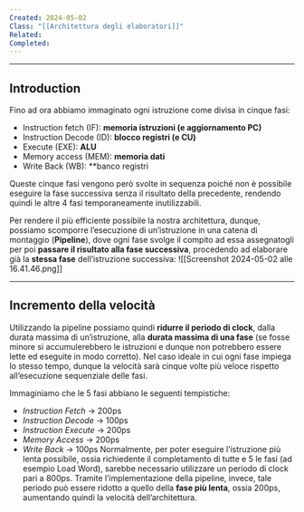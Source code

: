 ```yaml
---
Created: 2024-05-02
Class: "[[Architettura degli elaboratori]]"
Related: 
Completed:
---
```

---
## Introduction
Fino ad ora abbiamo immaginato ogni istruzione come divisa in cinque fasi:
- Instruction fetch (IF): **memoria istruzioni (e aggiornamento PC)**
- Instruction Decode (ID): **blocco registri (e CU)**
- Execute (EXE): **ALU**
- Memory access (MEM): **memoria dati**
- Write Back (WB): **banco registri

Queste cinque fasi vengono però svolte in sequenza poiché non è possibile eseguire la fase successiva senza il risultato della precedente, rendendo quindi le altre 4 fasi temporaneamente inutilizzabili.

Per rendere il più efficiente possibile la nostra architettura, dunque, possiamo scomporre l’esecuzione di un’istruzione in una catena di montaggio (**Pipeline**), dove ogni fase svolge il compito ad essa assegnatogli per poi **passare il risultato alla fase successiva**, procedendo ad elaborare già la **stessa fase** dell’istruzione successiva:
![[Screenshot 2024-05-02 alle 16.41.46.png]]

---
## Incremento della velocità
Utilizzando la pipeline possiamo quindi **ridurre il periodo di clock**, dalla durata massima di un’istruzione, alla **durata massima di una fase** (se fosse minore si accumulerebbero le istruzioni e dunque non potrebbero essere lette ed eseguite in modo corretto).
Nel caso ideale in cui ogni fase impiega lo stesso tempo, dunque la velocità sarà cinque volte più veloce rispetto all’esecuzione sequenziale delle fasi.

Immaginiamo che le 5 fasi abbiano le seguenti tempistiche:
- *Instruction Fetch* → 200ps  
- *Instruction Decode* → 100ps
- *Instruction Execute* → 200ps
- *Memory Access* → 200ps
- *Write Back* → 100ps
Normalmente, per poter eseguire l’istruzione più lenta possibile, ossia richiedente il completamento di tutte e 5 le fasi (ad esempio Load Word), sarebbe necessario utilizzare un periodo di clock pari a 800ps.
Tramite l’implementazione della pipeline, invece, tale periodo può essere ridotto a quello della **fase più lenta**, ossia $200\text{ps}$, aumentando quindi la velocità dell’architettura.